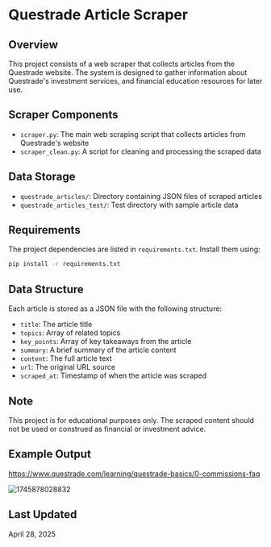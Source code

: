 # Questrade Article Scraper

## Overview

This project consists of a web scraper that collects articles from the Questrade website. The system is designed to gather information about Questrade's investment services, and financial education resources for later use.

## Scraper Components

- `scraper.py`: The main web scraping script that collects articles from Questrade's website
- `scraper_clean.py`: A script for cleaning and processing the scraped data

## Data Storage

- `questrade_articles/`: Directory containing JSON files of scraped articles
- `questrade_articles_test/`: Test directory with sample article data

## Requirements

The project dependencies are listed in `requirements.txt`. Install them using:

```bash
pip install -r requirements.txt
```

## Data Structure

Each article is stored as a JSON file with the following structure:

- `title`: The article title
- `topics`: Array of related topics
- `key_points`: Array of key takeaways from the article
- `summary`: A brief summary of the article content
- `content`: The full article text
- `url`: The original URL source
- `scraped_at`: Timestamp of when the article was scraped

## Note

This project is for educational purposes only. The scraped content should not be used or construed as financial or investment advice.


## Example Output 

https://www.questrade.com/learning/questrade-basics/0-commissions-faq

![1745878028832](image/README/1745878028832.png)

## Last Updated

April 28, 2025
